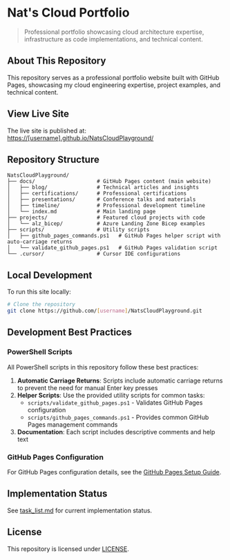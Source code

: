 # Nat's Cloud Portfolio

> Professional portfolio showcasing cloud architecture expertise, infrastructure as code implementations, and technical content.

## About This Repository
This repository serves as a professional portfolio website built with GitHub Pages, showcasing my cloud engineering expertise, project examples, and technical content.

## View Live Site
The live site is published at: [https://[username].github.io/NatsCloudPlayground/](https://[username].github.io/NatsCloudPlayground/)

## Repository Structure
```
NatsCloudPlayground/
├── docs/                    # GitHub Pages content (main website)
│   ├── blog/                # Technical articles and insights
│   ├── certifications/      # Professional certifications
│   ├── presentations/       # Conference talks and materials
│   ├── timeline/            # Professional development timeline
│   └── index.md             # Main landing page
├── projects/                # Featured cloud projects with code
│   └── alz_bicep/           # Azure Landing Zone Bicep examples
├── scripts/                 # Utility scripts
│   ├── github_pages_commands.ps1   # GitHub Pages helper script with auto-carriage returns
│   └── validate_github_pages.ps1   # GitHub Pages validation script
└── .cursor/                 # Cursor IDE configurations
```

## Local Development
To run this site locally:

```bash
# Clone the repository
git clone https://github.com/[username]/NatsCloudPlayground.git
```

## Development Best Practices

### PowerShell Scripts
All PowerShell scripts in this repository follow these best practices:

1. **Automatic Carriage Returns**: Scripts include automatic carriage returns to prevent the need for manual Enter key presses
2. **Helper Scripts**: Use the provided utility scripts for common tasks:
   - `scripts/validate_github_pages.ps1` - Validates GitHub Pages configuration
   - `scripts/github_pages_commands.ps1` - Provides common GitHub Pages management commands
3. **Documentation**: Each script includes descriptive comments and help text

### GitHub Pages Configuration
For GitHub Pages configuration details, see the [GitHub Pages Setup Guide](docs/github_pages_setup.md).

## Implementation Status
See [task_list.md](task_list.md) for current implementation status.

## License
This repository is licensed under [LICENSE](LICENSE).